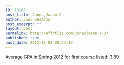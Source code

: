 ```yaml
---
ID: 13105
post_title: Jones,Jason C
author: Joel DesArmo
post_excerpt: ""
layout: post
permalink: http://effrtlss.com/jonesjason-c-3/
published: true
post_date: 2012-11-02 20:54:19
---
```

<p>Average GPA in Spring 2012 for first course listed: 3.89</p>